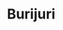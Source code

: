 ---
title: "Burijuri"
title_bn: "বুড়ীজুড়ি গাং"
description: "Burijuri gang starts from the Baulta bil and ends at the Chatal bil."
---